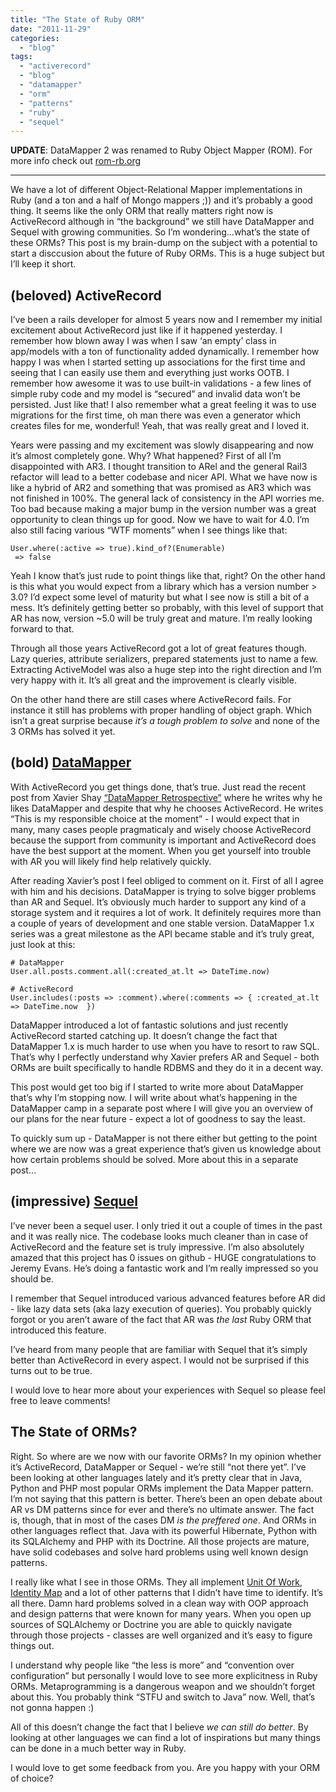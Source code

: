 ```yaml
---
title: "The State of Ruby ORM"
date: "2011-11-29"
categories: 
  - "blog"
tags: 
  - "activerecord"
  - "blog"
  - "datamapper"
  - "orm"
  - "patterns"
  - "ruby"
  - "sequel"
---
```


**UPDATE**: DataMapper 2 was renamed to Ruby Object Mapper (ROM). For more info check out [rom-rb.org](http://rom-rb.org/)

* * *

We have a lot of different Object-Relational Mapper implementations in Ruby (and a ton and a half of Mongo mappers ;)) and it’s probably a good thing. It seems like the only ORM that really matters right now is ActiveRecord although in “the background” we still have DataMapper and Sequel with growing communities. So I’m wondering…what’s the state of these ORMs? This post is my brain-dump on the subject with a potential to start a disccusion about the future of Ruby ORMs. This is a huge subject but I’ll keep it short.

## (beloved) ActiveRecord

I’ve been a rails developer for almost 5 years now and I remember my initial excitement about ActiveRecord just like if it happened yesterday. I remember how blown away I was when I saw ‘an empty’ class in app/models with a ton of functionality added dynamically. I remember how happy I was when I started setting up associations for the first time and seeing that I can easily use them and everything just works OOTB. I remember how awesome it was to use built-in validations - a few lines of simple ruby code and my model is “secured” and invalid data won’t be persisted. Just like that! I also remember what a great feeling it was to use migrations for the first time, oh man there was even a generator which creates files for me, wonderful! Yeah, that was really great and I loved it.

Years were passing and my excitement was slowly disappearing and now it’s almost completely gone. Why? What happened? First of all I’m disappointed with AR3. I thought transition to ARel and the general Rail3 refactor will lead to a better codebase and nicer API. What we have now is like a hybrid of AR2 and something that was promised as AR3 which was not finished in 100%. The general lack of consistency in the API worries me. Too bad because making a major bump in the version number was a great opportunity to clean things up for good. Now we have to wait for 4.0. I’m also still facing various “WTF moments” when I see things like that:

```generic
User.where(:active => true).kind_of?(Enumerable)
 => false

```

Yeah I know that’s just rude to point things like that, right? On the other hand is this what you would expect from a library which has a version number > 3.0? I’d expect some level of maturity but what I see now is still a bit of a mess. It’s definitely getting better so probably, with this level of support that AR has now, version ~5.0 will be truly great and mature. I’m really looking forward to that.

Through all those years ActiveRecord got a lot of great features though. Lazy queries, attribute serializers, prepared statements just to name a few. Extracting ActiveModel was also a huge step into the right direction and I’m very happy with it. It’s all great and the improvement is clearly visible.

On the other hand there are still cases where ActiveRecord fails. For instance it still has problems with proper handling of object graph. Which isn’t a great surprise because _it’s a tough problem to solve_ and none of the 3 ORMs has solved it yet.

## (bold) [DataMapper](http://datamapper.org)

With ActiveRecord you get things done, that’s true. Just read the recent post from Xavier Shay [“DataMapper Retrospective”](http://rhnh.net/2011/11/29/datamapper-retrospective) where he writes why he likes DataMapper and despite that why he chooses ActiveRecord. He writes “This is my responsible choice at the moment” - I would expect that in many, many cases people pragmaticaly and wisely choose ActiveRecord because the support from community is important and ActiveRecord does have the best support at the moment. When you get yourself into trouble with AR you will likely find help relatively quickly.

After reading Xavier’s post I feel obliged to comment on it. First of all I agree with him and his decisions. DataMapper is trying to solve bigger problems than AR and Sequel. It’s obviously much harder to support any kind of a storage system and it requires a lot of work. It definitely requires more than a couple of years of development and one stable version. DataMapper 1.x series was a great milestone as the API became stable and it’s truly great, just look at this:

```generic
# DataMapper
User.all.posts.comment.all(:created_at.lt => DateTime.now)

# ActiveRecord
User.includes(:posts => :comment).where(:comments => { :created_at.lt => DateTime.now  })

```

DataMapper introduced a lot of fantastic solutions and just recently ActiveRecord started catching up. It doesn’t change the fact that DataMapper 1.x is much harder to use when you have to resort to raw SQL. That’s why I perfectly understand why Xavier prefers AR and Sequel - both ORMs are built specifically to handle RDBMS and they do it in a decent way.

This post would get too big if I started to write more about DataMapper that’s why I’m stopping now. I will write about what’s happening in the DataMapper camp in a separate post where I will give you an overview of our plans for the near future - expect a lot of goodness to say the least.

To quickly sum up - DataMapper is not there either but getting to the point where we are now was a great experience that’s given us knowledge about how certain problems should be solved. More about this in a separate post…

## (impressive) [Sequel](http://sequel.rubyforge.org)

I’ve never been a sequel user. I only tried it out a couple of times in the past and it was really nice. The codebase looks much cleaner than in case of ActiveRecord and the feature set is truly impressive. I’m also absolutely amazed that this project has 0 issues on github - HUGE congratulations to Jeremy Evans. He’s doing a fantastic work and I’m really impressed so you should be.

I remember that Sequel introduced various advanced features before AR did - like lazy data sets (aka lazy execution of queries). You probably quickly forgot or you aren’t aware of the fact that AR was _the last_ Ruby ORM that introduced this feature.

I’ve heard from many people that are familiar with Sequel that it’s simply better than ActiveRecord in every aspect. I would not be surprised if this turns out to be true.

I would love to hear more about your experiences with Sequel so please feel free to leave comments!

## The State of ORMs?

Right. So where are we now with our favorite ORMs? In my opinion whether it’s ActiveRecord, DataMapper or Sequel - we’re still “not there yet”. I’ve been looking at other languages lately and it’s pretty clear that in Java, Python and PHP most popular ORMs implement the Data Mapper pattern. I’m not saying that this pattern is better. There’s been an open debate about AR vs DM patterns since for ever and there’s no ultimate answer. The fact is, though, that in most of the cases DM _is the preffered one_. And ORMs in other languages reflect that. Java with its powerful Hibernate, Python with its SQLAlchemy and PHP with its Doctrine. All those projects are mature, have solid codebases and solve hard problems using well known design patterns.

I really like what I see in those ORMs. They all implement [Unit Of Work](http://martinfowler.com/eaaCatalog/unitOfWork.html), [Identity Map](http://martinfowler.com/eaaCatalog/identityMap.html) and a lot of other patterns that I didn’t have time to identify. It’s all there. Damn hard problems solved in a clean way with OOP approach and design patterns that were known for many years. When you open up sources of SQLAlchemy or Doctrine you are able to quickly navigate through those projects - classes are well organized and it’s easy to figure things out.

I understand why people like “the less is more” and “convention over configuration” but personally I would love to see more explicitness in Ruby ORMs. Metaprogramming is a dangerous weapon and we shouldn’t forget about this. You probably think “STFU and switch to Java” now. Well, that’s not gonna happen :)

All of this doesn’t change the fact that I believe _we can still do better_. By looking at other languages we can find a lot of inspirations but many things can be done in a much better way in Ruby.

I would love to get some feedback from you. Are you happy with your ORM of choice?
